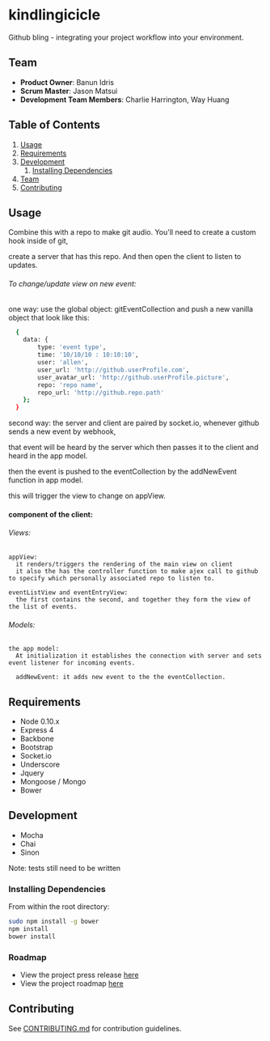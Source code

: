 # kindlingicicle

Github bling - integrating your project workflow into your environment.

## Team

- __Product Owner__: Banun Idris
- __Scrum Master__: Jason Matsui
- __Development Team Members__: Charlie Harrington, Way Huang

## Table of Contents

1. [Usage](#Usage)
2. [Requirements](#requirements)
3. [Development](#development)
   1. [Installing Dependencies](#installing-dependencies)
4. [Team](#team)
5. [Contributing](#contributing)

## Usage

Combine this with a repo to make git audio. You'll need to create a custom hook inside of git,

create a server that has this repo. And then open the client to listen to updates. 



###### To change/update view on new event:

  one way: use the global object: gitEventCollection and push a new vanilla object that look like this:

``` sh
  {
    data: {
        type: 'event type',
        time: '10/10/10 : 10:10:10',
        user: 'allen',
        user_url: 'http://github.userProfile.com',
        user_avatar_url: 'http://github.userProfile.picture',
        repo: 'repo name',
        repo_url: 'http://github.repo.path'
    };
  }
```

  second way: the server and client are paired by socket.io, whenever github sends a new event by webhook,

  that event will be heard by the server which then passes it to the client and heard in the app model.

  then the event is pushed to the eventCollection by the addNewEvent function in app model.

  this will trigger the view to change on appView.

#### component of the client:

######   Views:

``` 
appView:
  it renders/triggers the rendering of the main view on client
  it also the has the controller function to make ajex call to github to specify which personally associated repo to listen to.

eventListView and eventEntryView:
  the first contains the second, and together they form the view of the list of events.
```

######   Models:

``` 
the app model:
  At initialization it establishes the connection with server and sets event listener for incoming events.

  addNewEvent: it adds new event to the the eventCollection.
```

## Requirements

- Node 0.10.x
- Express 4
- Backbone
- Bootstrap
- Socket.io
- Underscore
- Jquery
- Mongoose / Mongo
- Bower

## Development

- Mocha
- Chai
- Sinon

Note: tests still need to be written

### Installing Dependencies

From within the root directory:

``` sh
sudo npm install -g bower
npm install
bower install
```

### Roadmap

- View the project press release [here](/documentation/_PRESS-RELEASE.md)
- View the project roadmap [here](/documentation/projectRoadmap.md)

## Contributing

See [CONTRIBUTING.md](CONTRIBUTING.md) for contribution guidelines.